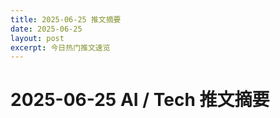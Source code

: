 ```yaml
---
title: 2025-06-25 推文摘要
date: 2025-06-25
layout: post
excerpt: 今日热门推文速览
---
```


# 2025-06-25 AI / Tech 推文摘要

